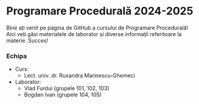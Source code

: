 # Programare Procedurală 2024-2025
Bine ați venit pe pagina de GitHub a cursului de Programare Procedurală! Aici veți găsi materialele de laborator și diverse informații referitoare la materie. Succes!

### Echipa
- Curs:
  - Lect. univ. dr. Ruxandra Marinescu-Ghemeci
- Laborator:
  - Vlad Furdui (grupele 101, 102, 103)
  - Bogdan Ivan (grupele 104, 105)